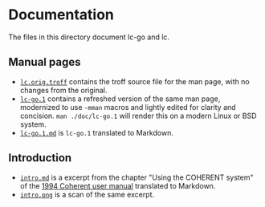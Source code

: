 # Documentation

The files in this directory document lc-go and lc.

## Manual pages

- [`lc.orig.troff`](lc.orig.troff) contains the troff source file for the man page, with no changes from the original.
- [`lc-go.1`](lc-go.1) contains a refreshed version of the same man page, modernized to use `-mman` macros and lightly edited for clarity and concision.
  `man ./doc/lc-go.1` will render this on a modern Linux or BSD system.
- [`lc-go.1.md`](lc-go.1.md) is `lc-go.1` translated to Markdown.

## Introduction

- [`intro.md`](intro.md) is a excerpt from the chapter "Using the COHERENT system" of the [1994 Coherent user manual](https://archive.org/details/CoherentMan/page/n48/mode/1up) translated to Markdown.
- [`intro.png`](intro.png) is a scan of the same excerpt.
